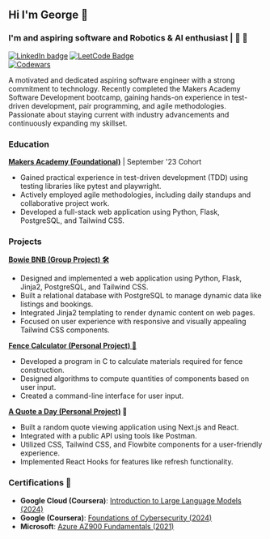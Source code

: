 ## Hi I'm George 👋

### I'm and aspiring software and Robotics & AI enthusiast | 🤖 🧠

[![LinkedIn badge](https://img.shields.io/badge/LinkedIn-0A66C2.svg?style=for-the-badge&logo=LinkedIn&logoColor=white)](https://www.linkedin.com/in/ge0rge/)
[![LeetCode Badge](https://img.shields.io/badge/LeetCode-FFA116.svg?style=for-the-badge&logo=LeetCode&logoColor=white)](https://leetcode.com/QuantumGeorge/)
</br>
[![Codewars](https://www.codewars.com/users/QuantumGeorge/badges/small)](https://www.codewars.com/users/QuantumGeorge)


A motivated and dedicated aspiring software engineer with a strong commitment to technology. Recently completed the Makers Academy Software Development bootcamp, gaining hands-on experience in test-driven development, pair programming, and agile methodologies. Passionate about staying current with industry advancements and continuously expanding my skillset.

### Education

**[Makers Academy (Foundational)](https://makers.tech/learn/software-engineer-bootcamp)** | September '23 Cohort
- Gained practical experience in test-driven development (TDD) using testing libraries like pytest and playwright.
- Actively employed agile methodologies, including daily standups and collaborative project work.
- Developed a full-stack web application using Python, Flask, PostgreSQL, and Tailwind CSS.

### Projects

**[Bowie BNB (Group Project) 🛠️](https://github.com/NDR-114/bowie-bnb-project)**
- Designed and implemented a web application using Python, Flask, Jinja2, PostgreSQL, and Tailwind CSS.
- Built a relational database with PostgreSQL to manage dynamic data like listings and bookings.
- Integrated Jinja2 templating to render dynamic content on web pages.
- Focused on user experience with responsive and visually appealing Tailwind CSS components.

**[Fence Calculator (Personal Project) 🧮](https://github.com/NDR-114/fence_calculator)**
- Developed a program in C to calculate materials required for fence construction.
- Designed algorithms to compute quantities of components based on user input.
- Created a command-line interface for user input.

**[A Quote a Day (Personal Project)](https://github.com/NDR-114/a-quote-a-day) 💬**
- Built a random quote viewing application using Next.js and React.
- Integrated with a public API using tools like Postman.
- Utilized CSS, Tailwind CSS, and Flowbite components for a user-friendly experience.
- Implemented React Hooks for features like refresh functionality.

### Certifications 🥇

- **Google Cloud (Coursera)**: [Introduction to Large Language Models (2024)](https://www.coursera.org/account/accomplishments/verify/9P7HGH5UYREM)
- **Google (Coursera)**: [Foundations of Cybersecurity (2024)](https://www.coursera.org/account/accomplishments/verify/ESEWAJP8BVR5)
- **Microsoft**: [Azure AZ900 Fundamentals (2021)](https://learn.microsoft.com/api/credentials/share/en-us/GB-3735/291D4A9BCDCC7B1E?sharingId)


